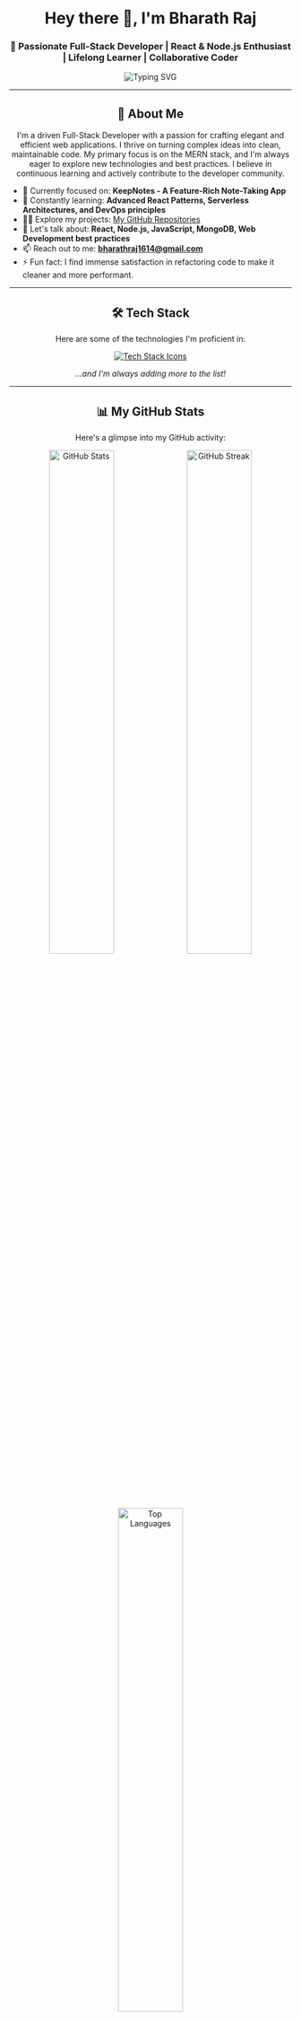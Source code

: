 <h1 align="center">Hey there 👋, I'm Bharath Raj</h1>
<h3 align="center">🚀 Passionate Full-Stack Developer | React & Node.js Enthusiast | Lifelong Learner | Collaborative Coder</h3>

<p align="center">
  <img src="https://readme-typing-svg.herokuapp.com?color=F7AE02&center=true&vCenter=true&width=550&lines=Welcome+to+my+GitHub+Profile!;Building+Innovative+Solutions;React+%7C+Node.js+%7C+MongoDB+%7C+JavaScript+%7C+More;Let's+Collaborate+on+Something+Amazing!" alt="Typing SVG" />
</p>

---

<div align="center">
  <h2>🌟 About Me</h2>
  <p>
    I'm a driven Full-Stack Developer with a passion for crafting elegant and efficient web applications. I thrive on turning complex ideas into clean, maintainable code. My primary focus is on the MERN stack, and I'm always eager to explore new technologies and best practices. I believe in continuous learning and actively contribute to the developer community.
  </p>
</div>

- 🔭 Currently focused on: **KeepNotes - A Feature-Rich Note-Taking App**
- 🌱 Constantly learning: **Advanced React Patterns, Serverless Architectures, and DevOps principles**
- 👨‍💻 Explore my projects: [My GitHub Repositories](https://github.com/bharathraj1614?tab=repositories)
- 💬 Let's talk about: **React, Node.js, JavaScript, MongoDB, Web Development best practices**
- 📫 Reach out to me: **bharathraj1614@gmail.com**
- ⚡ Fun fact: I find immense satisfaction in refactoring code to make it cleaner and more performant.

---

<div align="center">
  <h2>🛠️ Tech Stack</h2>
  <p>
    Here are some of the technologies I'm proficient in:
  </p>
  <p>
    <a href="https://skillicons.dev/icons?i=react,redux,js,ts,nodejs,express,mongodb,html,css,tailwind,git,github,vscode,figma" target="_blank">
      <img src="https://skillicons.dev/icons?i=react,redux,js,ts,nodejs,express,mongodb,html,css,tailwind,git,github,vscode,figma" alt="Tech Stack Icons" />
    </a>
  </p>
  <p>
    <i>...and I'm always adding more to the list!</i>
  </p>
</div>

---

<div align="center">
  <h2>📊 My GitHub Stats</h2>
  <p>
    Here's a glimpse into my GitHub activity:
  </p>
  <p>
    <img src="https://github-readme-stats.vercel.app/api?username=bharathraj1614&show_icons=true&theme=react&hide_border=true" alt="GitHub Stats" width="48%"/>
    <img src="https://github-readme-streak-stats.herokuapp.com/?user=bharathraj1614&theme=react&hide_border=true" alt="GitHub Streak" width="48%"/>
  </p>
  <p>
    <img src="https://github-readme-stats.vercel.app/api/top-langs/?username=bharathraj1614&layout=compact&theme=react&hide_border=true" alt="Top Languages" width="48%"/>
  </p>
</div>

---

<div align="center">
  <h2>🔥 Featured Projects</h2>

  <h3><a href="https://github.com/bharathraj1614/WorldWise">🌍 WorldWise</a></h3>
  <p>
    A travel tracker application that allows users to mark visited places on a map, add city names, dates, and personal notes. Built with React and Leaflet for interactive map integration.
  </p>
  <p>
    <strong>Key Features:</strong>
    <ul>
      <li>Interactive map using Leaflet</li>
      <li>Location marking and note-taking</li>
      <li>Data persistence</li>
      <li>User-friendly interface</li>
    </ul>
    <strong>Tech Stack:</strong> React, Leaflet, CSS
  </p>
  <img src="https://github.com/bharathraj1614/WorldWise/blob/main/preview.png" alt="WorldWise Preview" width="60%"/>

  <br>

  <h3><a href="https://github.com/bharathraj1614/KeepNotes">📝 KeepNotes</a></h3>
  <p>
    A full-stack note-keeping application that enables users to create, edit, organize, and manage their notes efficiently. Built with the MERN stack for a robust and scalable solution.
  </p>
  <p>
    <strong>Key Features:</strong>
    <ul>
      <li>Note creation, editing, and deletion</li>
      <li>Note organization with categories/tags</li>
      <li>User authentication and authorization</li>
      <li>Real-time updates</li>
    </ul>
    <strong>Tech Stack:</strong> MongoDB, Express.js, React, Node.js
  </p>
</div>

---

<div align="center">
  <h2>🤝 Let's Connect!</h2>
  <p>
    I'm always open to collaborating on interesting projects and connecting with fellow developers. Feel free to reach out!
  </p>
  <p>
    <a href="https://www.linkedin.com/in/bharathraj1614/" target="_blank">
      <img src="https://img.shields.io/badge/LinkedIn-blue?style=for-the-badge&logo=linkedin" alt="LinkedIn" />
    </a>
    <a href="mailto:bharathraj1614@gmail.com" target="_blank">
      <img src="https://img.shields.io/badge/Gmail-red?style=for-the-badge&logo=gmail&logoColor=white" alt="Gmail" />
    </a>
  </p>
</div>

---

<div align="center">
  <blockquote>
    "Learning by building, collaborating, and constantly pushing the boundaries of what's possible with code. Let's create something amazing together! 🚀"
  </blockquote>
</div>
